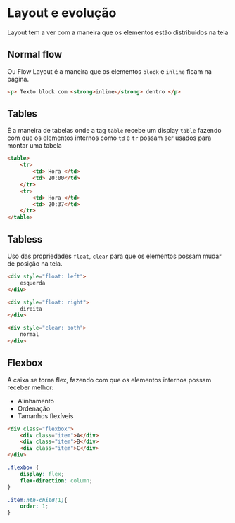 # Layout e evolução

Layout tem a ver com a maneira que os elementos estão distribuidos na tela

## Normal flow

Ou Flow Layout é a maneira que os elementos `block` e `inline` ficam na página.

```html
<p> Texto block com <strong>inline</strong> dentro </p>
```

## Tables

É a maneira de tabelas onde a tag `table` recebe um display `table` fazendo com que os elementos internos como `td` e `tr` possam ser usados para montar uma tabela

```html
<table>
    <tr>
        <td> Hora </td>
        <td> 20:00</td>
    </tr>
    <tr>
        <td> Hora </td>
        <td> 20:37</td>
    </tr>
</table>
```

## Tabless

Uso das propriedades `float`, `clear` para que os elementos possam mudar de posição na tela.

```html
<div style="float: left">
    esquerda
</div>

<div style="float: right">
    direita
</div>

<div style="clear: both">
    normal
</div>
```

## Flexbox

A caixa se torna flex, fazendo com que os elementos internos possam receber melhor:

- Alinhamento
- Ordenação
- Tamanhos flexíveis

```html
<div class="flexbox">
    <div class="item">A</div>
    <div class="item">B</div>
    <div class="item">C</div>
</div>
```

```css
.flexbox {
    display: flex;
    flex-direction: column;
}

.item:nth-child(1){
    order: 1;
}
```